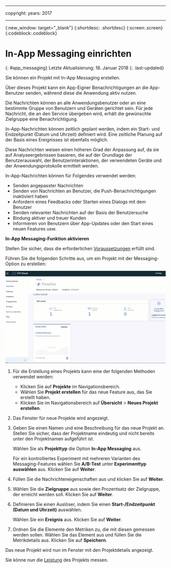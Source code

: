 
---

copyright:
 years: 2017

---

{:new_window: target="_blank"}
{:shortdesc: .shortdesc}
{:screen:.screen}
{:codeblock:.codeblock}

# In-App Messaging einrichten
{: #app_messaging}
Letzte Aktualisierung: 18. Januar 2018
{: .last-updated}

Sie können ein Projekt mit In-App Messaging erstellen. 

Über dieses Projekt kann ein App-Eigner Benachrichtigungen an die App-Benutzer senden, während diese die Anwendung aktiv nutzen.

Die Nachrichten können an alle Anwendungsbenutzer oder an eine bestimmte Gruppe von Benutzern und Geräten gerichtet sein. Für jede Nachricht, die an den Service übergeben wird, erhält die gewünschte Zielgruppe eine Benachrichtigung.

In-App-Nachrichten können zeitlich geplant werden, indem ein Start- und Endzeitpunkt (Datum und Uhrzeit) definiert wird. Eine zeitliche Planung auf der Basis eines Ereignisses ist ebenfalls möglich.

Diese Nachrichten weisen einen höheren Grad der Anpassung auf, da sie auf Analyseergebnissen basieren, die auf der Grundlage der Benutzerauswahl, der Benutzerinteraktionen, der verwendeten Geräte und der Anwendungsprotokolle ermittelt werden.

In-App-Nachrichten können für Folgendes verwendet werden:

- Senden angepasster Nachrichten
- Senden von Nachrichten an Benutzer, die Push-Benachrichtigungen inaktiviert haben
- Anfordern eines Feedbacks oder Starten eines Dialogs mit dem Benutzer
- Senden relevanter Nachrichten auf der Basis der Benutzersuche
- Bindung aktiver und treuer Kunden
- Informieren von Benutzern über App-Updates oder den Start eines neuen Features
usw.

**In-App Messaging-Funktion aktivieren**

Stellen Sie sicher, dass die erforderlichen [Voraussetzungen](app_prerequisites.html) erfüllt sind.

Führen Sie die folgenden Schritte aus, um ein Projekt mit der Messaging-Option zu erstellen:

![Animiertes GIF](images/in-app-engagement_animated.gif)

1. Für die Erstellung eines Projekts kann eine der folgenden Methoden verwendet werden:
	- Klicken Sie auf **Projekte** im Navigationsbereich. 
	- Wählen Sie **Projekt erstellen** für das neue Feature aus, das Sie erstellt haben.
	- Klicken Sie im Navigationsbereich auf **Übersicht** > **Neues Projekt erstellen**.
	
2. Das Fenster für neue Projekte wird angezeigt.
	
3. Geben Sie einen Namen und eine Beschreibung für das neue Projekt an. Stellen Sie sicher, dass der Projektname eindeutig und nicht bereits unter den Projektnamen aufgeführt ist.

    Wählen Sie als **Projekttyp** die Option **In-App Messaging** aus.
	
	Für ein kontrolliertes Experiment mit mehreren Varianten des Messaging-Features wählen Sie **A/B-Test** unter **Experimenttyp auswählen** aus. Klicken Sie auf **Weiter**.

4. Füllen Sie die Nachrichteneigenschaften aus und klicken Sie auf **Weiter**.
	
5. Wählen Sie die **Zielgruppe** aus sowie den Prozentsatz der Zielgruppe, der erreicht werden soll. Klicken Sie auf **Weiter**.

6. Definieren Sie einen Auslöser, indem Sie einen **Start-/Endzeitpunkt (Datum und Uhrzeit)** auswählen. 

    Wählen Sie ein **Ereignis** aus. Klicken Sie auf **Weiter**.	

7. Ordnen Sie die Elemente den Metriken zu, die mit diesen gemessen werden sollen. Wählen Sie das Element aus und füllen Sie die Metrikdetails aus. Klicken Sie auf **Speichern**.	

Das neue Projekt wird nun im Fenster mit den Projektdetails angezeigt.
	
Sie könne nun die [Leistung](app_measure_performance.html) des Projekts messen.	
	










